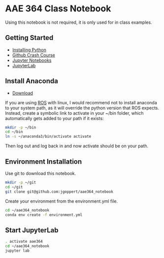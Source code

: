 # AAE 364 Class Notebook

Using this notebook is not required, it is only used for in class examples.

## Getting Started
* [Installing Python](https://www.youtube.com/watch?v=YJC6ldI3hWk)
* [Github Crash Course](https://www.youtube.com/watch?v=SWYqp7iY_Tc)
* [Jupyter Notebooks](https://www.youtube.com/watch?v=HW29067qVWk)
* [JupyterLab](https://www.youtube.com/watch?v=ctOM-Gza04Y)

## Install Anaconda

* [Download](https://www.anaconda.com/download/#linux)

If you are using [ROS](http://www.ros.org/) with linux, I would recommend not to install anaconda to your system path, as it will override the python version that ROS expects. Instead, create a symbolic link to activate in your ~/bin folder, which automatically gets added to your path if it exists:

```bash
mkdir -p ~/bin
cd ~/bin
ln -s ~/anaconda3/bin/activate activate
```

Then log out and log back in and now activate should be on your path.

## Environment Installation

Use git to download this notebook.

```bash
mkdir -p ~/git
cd ~/git
git clone git@github.com:jgoppert/aae364_notebook
```

Create your environment from the environment.yml file.

```bash
cd ~/aae364_notebook
conda env create -f environment.yml
```

## Start JupyterLab

```bash
. activate aae364
cd ~/aae364_notebook
jupyter lab
```
